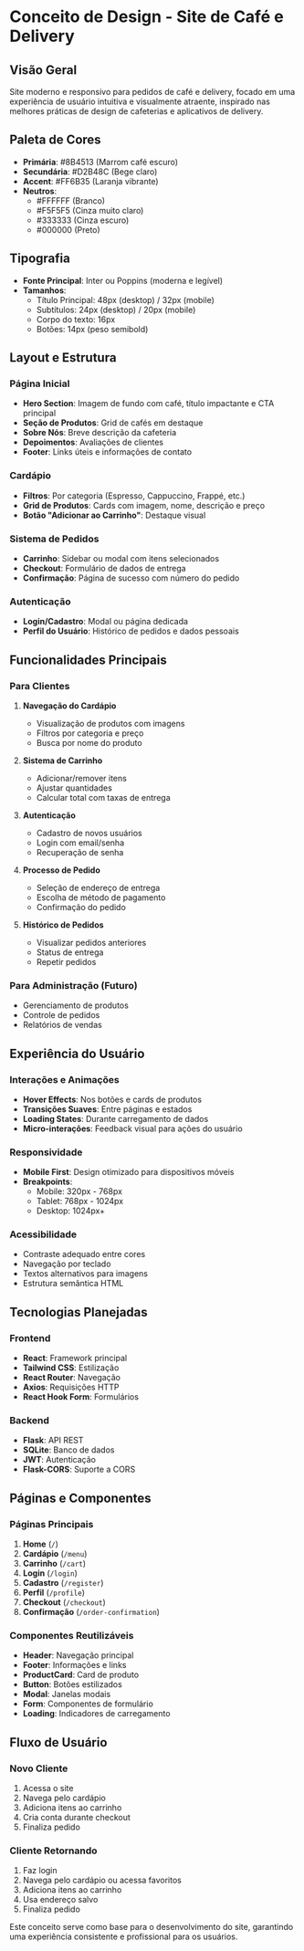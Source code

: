 # Conceito de Design - Site de Café e Delivery

## Visão Geral
Site moderno e responsivo para pedidos de café e delivery, focado em uma experiência de usuário intuitiva e visualmente atraente, inspirado nas melhores práticas de design de cafeterias e aplicativos de delivery.

## Paleta de Cores
- **Primária**: #8B4513 (Marrom café escuro)
- **Secundária**: #D2B48C (Bege claro)
- **Accent**: #FF6B35 (Laranja vibrante)
- **Neutros**: 
  - #FFFFFF (Branco)
  - #F5F5F5 (Cinza muito claro)
  - #333333 (Cinza escuro)
  - #000000 (Preto)

## Tipografia
- **Fonte Principal**: Inter ou Poppins (moderna e legível)
- **Tamanhos**:
  - Título Principal: 48px (desktop) / 32px (mobile)
  - Subtítulos: 24px (desktop) / 20px (mobile)
  - Corpo do texto: 16px
  - Botões: 14px (peso semibold)

## Layout e Estrutura

### Página Inicial
- **Hero Section**: Imagem de fundo com café, título impactante e CTA principal
- **Seção de Produtos**: Grid de cafés em destaque
- **Sobre Nós**: Breve descrição da cafeteria
- **Depoimentos**: Avaliações de clientes
- **Footer**: Links úteis e informações de contato

### Cardápio
- **Filtros**: Por categoria (Espresso, Cappuccino, Frappé, etc.)
- **Grid de Produtos**: Cards com imagem, nome, descrição e preço
- **Botão "Adicionar ao Carrinho"**: Destaque visual

### Sistema de Pedidos
- **Carrinho**: Sidebar ou modal com itens selecionados
- **Checkout**: Formulário de dados de entrega
- **Confirmação**: Página de sucesso com número do pedido

### Autenticação
- **Login/Cadastro**: Modal ou página dedicada
- **Perfil do Usuário**: Histórico de pedidos e dados pessoais

## Funcionalidades Principais

### Para Clientes
1. **Navegação do Cardápio**
   - Visualização de produtos com imagens
   - Filtros por categoria e preço
   - Busca por nome do produto

2. **Sistema de Carrinho**
   - Adicionar/remover itens
   - Ajustar quantidades
   - Calcular total com taxas de entrega

3. **Autenticação**
   - Cadastro de novos usuários
   - Login com email/senha
   - Recuperação de senha

4. **Processo de Pedido**
   - Seleção de endereço de entrega
   - Escolha de método de pagamento
   - Confirmação do pedido

5. **Histórico de Pedidos**
   - Visualizar pedidos anteriores
   - Status de entrega
   - Repetir pedidos

### Para Administração (Futuro)
- Gerenciamento de produtos
- Controle de pedidos
- Relatórios de vendas

## Experiência do Usuário

### Interações e Animações
- **Hover Effects**: Nos botões e cards de produtos
- **Transições Suaves**: Entre páginas e estados
- **Loading States**: Durante carregamento de dados
- **Micro-interações**: Feedback visual para ações do usuário

### Responsividade
- **Mobile First**: Design otimizado para dispositivos móveis
- **Breakpoints**:
  - Mobile: 320px - 768px
  - Tablet: 768px - 1024px
  - Desktop: 1024px+

### Acessibilidade
- Contraste adequado entre cores
- Navegação por teclado
- Textos alternativos para imagens
- Estrutura semântica HTML

## Tecnologias Planejadas

### Frontend
- **React**: Framework principal
- **Tailwind CSS**: Estilização
- **React Router**: Navegação
- **Axios**: Requisições HTTP
- **React Hook Form**: Formulários

### Backend
- **Flask**: API REST
- **SQLite**: Banco de dados
- **JWT**: Autenticação
- **Flask-CORS**: Suporte a CORS

## Páginas e Componentes

### Páginas Principais
1. **Home** (`/`)
2. **Cardápio** (`/menu`)
3. **Carrinho** (`/cart`)
4. **Login** (`/login`)
5. **Cadastro** (`/register`)
6. **Perfil** (`/profile`)
7. **Checkout** (`/checkout`)
8. **Confirmação** (`/order-confirmation`)

### Componentes Reutilizáveis
- **Header**: Navegação principal
- **Footer**: Informações e links
- **ProductCard**: Card de produto
- **Button**: Botões estilizados
- **Modal**: Janelas modais
- **Form**: Componentes de formulário
- **Loading**: Indicadores de carregamento

## Fluxo de Usuário

### Novo Cliente
1. Acessa o site
2. Navega pelo cardápio
3. Adiciona itens ao carrinho
4. Cria conta durante checkout
5. Finaliza pedido

### Cliente Retornando
1. Faz login
2. Navega pelo cardápio ou acessa favoritos
3. Adiciona itens ao carrinho
4. Usa endereço salvo
5. Finaliza pedido

Este conceito serve como base para o desenvolvimento do site, garantindo uma experiência consistente e profissional para os usuários.

